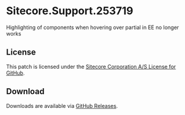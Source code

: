 # Sitecore.Support.253719
Highlighting of components when hovering over partial in EE no longer works

## License  
This patch is licensed under the [Sitecore Corporation A/S License for GitHub](https://github.com/sitecoresupport/Sitecore.Support.253719/blob/master/LICENSE).  

## Download  
Downloads are available via [GitHub Releases](https://github.com/sitecoresupport/Sitecore.Support.253719/releases).  
